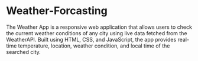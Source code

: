 # Weather-Forcasting
The Weather App is a responsive web application that allows users to check the current weather conditions of any city using live data fetched from the WeatherAPI. Built using HTML, CSS, and JavaScript, the app provides real-time temperature, location, weather condition, and local time of the searched city.
